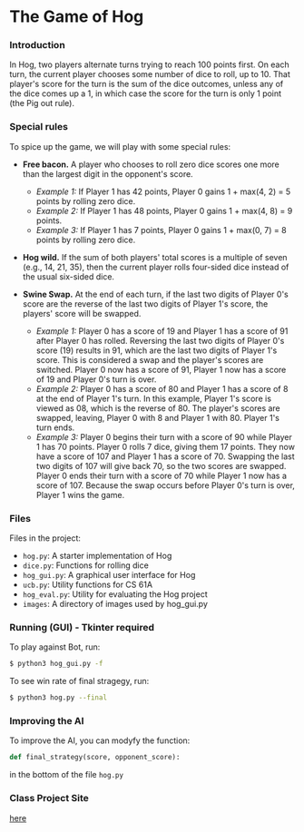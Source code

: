 # The Game of Hog

### Introduction
In Hog, two players alternate turns trying to reach 100 points first. On each turn, the current player chooses some number of dice to roll, up to 10. That player's score for the turn is the sum of the dice outcomes, unless any of the dice comes up a 1, in which case the score for the turn is only 1 point (the Pig out rule).

### Special rules
To spice up the game, we will play with some special rules:

  - __Free bacon.__ A player who chooses to roll zero dice scores one more than the largest digit in the opponent's score.
    * _Example 1:_ If Player 1 has 42 points, Player 0 gains 1 + max(4, 2) = 5 points by rolling zero dice.
    * _Example 2:_ If Player 1 has 48 points, Player 0 gains 1 + max(4, 8) = 9 points.
    * _Example 3:_ If Player 1 has 7 points, Player 0 gains 1 + max(0, 7) = 8 points by rolling zero dice.


  - __Hog wild.__ If the sum of both players' total scores is a multiple of seven (e.g., 14, 21, 35), then the current player rolls four-sided dice instead of the usual six-sided dice.


  - __Swine Swap.__ At the end of each turn, if the last two digits of Player 0's score are the reverse of the last two digits of Player 1's score, the players' score will be swapped.
    * _Example 1:_ Player 0 has a score of 19 and Player 1 has a score of 91 after Player 0 has rolled. Reversing the last two digits of Player 0's score (19) results in 91, which are the last two digits of Player 1's score. This is considered a swap and the player's scores are switched. Player 0 now has a score of 91, Player 1 now has a score of 19 and Player 0's turn is over.
    * _Example 2:_ Player 0 has a score of 80 and Player 1 has a score of 8 at the end of Player 1's turn. In this example, Player 1's score is viewed as 08, which is the reverse of 80. The player's scores are swapped, leaving, Player 0 with 8 and Player 1 with 80. Player 1's turn ends.
    * _Example 3:_ Player 0 begins their turn with a score of 90 while Player 1 has 70 points. Player 0 rolls 7 dice, giving them 17 points. They now have a score of 107 and Player 1 has a score of 70. Swapping the last two digits of 107 will give back 70, so the two scores are swapped. Player 0 ends their turn with a score of 70 while Player 1 now has a score of 107. Because the swap occurs before Player 0's turn is over, Player 1 wins the game.

### Files

Files in the project:

* `hog.py`: A starter implementation of Hog
* `dice.py`: Functions for rolling dice
* `hog_gui.py`: A graphical user interface for Hog
* `ucb.py`: Utility functions for CS 61A
* `hog_eval.py`: Utility for evaluating the Hog project
* `images`: A directory of images used by hog_gui.py

### Running (GUI) - Tkinter required

To play against Bot, run:
```sh
$ python3 hog_gui.py -f
```
To see win rate of final stragegy, run:
```sh
$ python3 hog.py --final
```

### Improving the AI
To improve the AI, you can modyfy the function:
```python
def final_strategy(score, opponent_score):
```
in the bottom of the file `hog.py`

### Class Project Site
[here]

[here]: <http://61a-su15-website.github.io/proj/hog/>